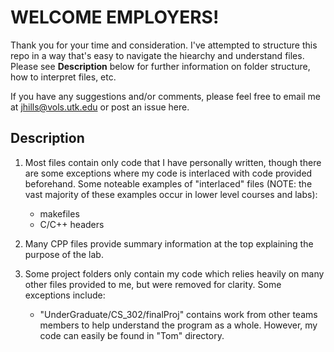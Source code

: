 # WELCOME EMPLOYERS!

Thank you for your time and consideration. I've attempted to structure this repo in a way that's easy to navigate the hiearchy and understand files. Please see **Description** below for further information on folder structure, how to interpret files, etc.

If you have any suggestions and/or comments, please feel free to email me at [jhills@vols.utk.edu](mailto:jhills@vols.utk.edu) or post an issue here. 

## Description

1. Most files contain only code that I have personally written, though there are some exceptions where my code is interlaced with code provided beforehand. Some noteable examples of "interlaced" files (NOTE: the vast majority of these examples occur in lower level courses and labs):
    - makefiles
    - C/C++ headers
    
2. Many CPP files provide summary information at the top explaining the purpose of the lab.   
 
3. Some project folders only contain my code which relies heavily on many other files provided to me, but were removed for clarity. Some exceptions include: 
    - "UnderGraduate/CS_302/finalProj" contains work from other teams members to help understand the program as a whole. However, my code can easily be found in "Tom" directory.
